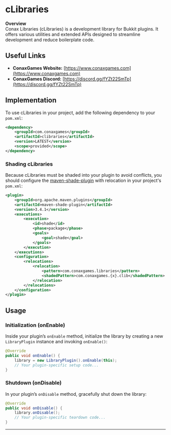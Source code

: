 
# cLibraries

**Overview**  
Conax Libraries (cLibraries) is a development library for Bukkit plugins. It offers various utilities and extended APIs designed to streamline development and reduce boilerplate code.

## Useful Links
- **ConaxGames Website:** [https://www.conaxgames.com](https://www.conaxgames.com)
- **ConaxGames Discord:** [https://discord.gg/fYZt22SmTp](https://discord.gg/fYZt22SmTp)

## Implementation

To use cLibraries in your project, add the following dependency to your `pom.xml`:

```xml
<dependency>
    <groupId>com.conaxgames</groupId>
    <artifactId>clibraries</artifactId>
    <version>LATEST</version>
    <scope>provided</scope>
</dependency>
```

### Shading cLibraries

Because cLibraries must be shaded into your plugin to avoid conflicts, you should configure the [maven-shade-plugin](https://maven.apache.org/plugins/maven-shade-plugin/) with relocation in your project's `pom.xml`:

```xml
<plugin>
    <groupId>org.apache.maven.plugins</groupId>
    <artifactId>maven-shade-plugin</artifactId>
    <version>3.4.1</version>
    <executions>
        <execution>
            <id>shade</id>
            <phase>package</phase>
            <goals>
                <goal>shade</goal>
            </goals>
        </execution>
    </executions>
    <configuration>
        <relocations>
            <relocation>
                <pattern>com.conaxgames.libraries</pattern>
                <shadedPattern>com.conaxgames.{x}.clib</shadedPattern>
            </relocation>
        </relocations>
    </configuration>
</plugin>
```

## Usage

### Initialization (onEnable)

Inside your plugin’s `onEnable` method, initialize the library by creating a new `LibraryPlugin` instance and invoking `onEnable()`:

```java
@Override
public void onEnable() {
    library = new LibraryPlugin().onEnable(this);
    // Your plugin-specific setup code...
}
```

### Shutdown (onDisable)

In your plugin’s `onDisable` method, gracefully shut down the library:

```java
@Override
public void onDisable() {
    library.onDisable();
    // Your plugin-specific teardown code...
}
```

---
